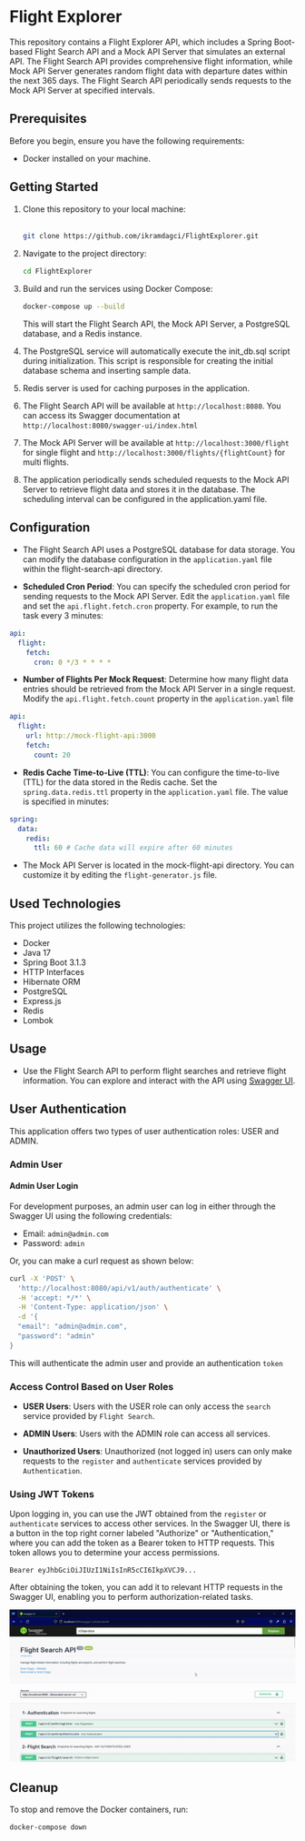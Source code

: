 # Flight Explorer

This repository contains a Flight Explorer API, which includes a Spring Boot-based Flight Search API and a Mock API Server that simulates an external API. The Flight Search API provides comprehensive flight information, while Mock API Server generates random flight data with departure dates within the next 365 days. The Flight Search API periodically sends requests to the Mock API Server at specified intervals.

## Prerequisites

Before you begin, ensure you have the following requirements:

- Docker installed on your machine.

## Getting Started

1. Clone this repository to your local machine:

   ```bash

   git clone https://github.com/ikramdagci/FlightExplorer.git

   ```

2. Navigate to the project directory:

   ```bash
   cd FlightExplorer
   ```

3. Build and run the services using Docker Compose:

   ```bash
   docker-compose up --build
   ```

   This will start the Flight Search API, the Mock API Server, a PostgreSQL database, and a Redis instance.

4. The PostgreSQL service will automatically execute the init_db.sql script during initialization. This script is responsible for creating the initial database schema and inserting sample data.

5. Redis server is used for caching purposes in the application.

6. The Flight Search API will be available at `http://localhost:8080`. You can access its Swagger documentation at `http://localhost:8080/swagger-ui/index.html`

7. The Mock API Server will be available at `http://localhost:3000/flight` for single flight and `http://localhost:3000/flights/{flightCount}` for multi flights.

8. The application periodically sends scheduled requests to the Mock API Server to retrieve flight data and stores it in the database. The scheduling interval can be configured in the application.yaml file.

## Configuration

- The Flight Search API uses a PostgreSQL database for data storage. You can modify the database configuration in the `application.yaml` file within the flight-search-api directory.

- **Scheduled Cron Period**: You can specify the scheduled cron period for sending requests to the Mock API Server. Edit the `application.yaml` file and set the `api.flight.fetch.cron` property. For example, to run the task every 3 minutes:

```yaml
api:
  flight:
    fetch:
      cron: 0 */3 * * * *
```

- **Number of Flights Per Mock Request**: Determine how many flight data entries should be retrieved from the Mock API Server in a single request. Modify the `api.flight.fetch.count` property in the `application.yaml` file

```yaml
api:
  flight:
    url: http://mock-flight-api:3000
    fetch:
      count: 20
```

- **Redis Cache Time-to-Live (TTL)**: You can configure the time-to-live (TTL) for the data stored in the Redis cache. Set the `spring.data.redis.ttl` property in the `application.yaml` file. The value is specified in minutes:

```yaml
spring:
  data:
    redis:
      ttl: 60 # Cache data will expire after 60 minutes
```

- The Mock API Server is located in the mock-flight-api directory. You can customize it by editing the `flight-generator.js` file.

## Used Technologies

This project utilizes the following technologies:

- Docker
- Java 17
- Spring Boot 3.1.3
- HTTP Interfaces
- Hibernate ORM
- PostgreSQL
- Express.js
- Redis
- Lombok

## Usage

- Use the Flight Search API to perform flight searches and retrieve flight information. You can explore and interact with the API using [Swagger UI](http://localhost:8080/swagger-ui/index.html).

## User Authentication

This application offers two types of user authentication roles: USER and ADMIN.

### Admin User

#### Admin User Login

For development purposes, an admin user can log in either through the Swagger UI using the following credentials:

- Email: `admin@admin.com`
- Password: `admin`

Or, you can make a curl request as shown below:

```bash
curl -X 'POST' \
  'http://localhost:8080/api/v1/auth/authenticate' \
  -H 'accept: */*' \
  -H 'Content-Type: application/json' \
  -d '{
  "email": "admin@admin.com",
  "password": "admin"
}
```

This will authenticate the admin user and provide an authentication `token`

### Access Control Based on User Roles

- **USER Users**: Users with the USER role can only access the `search` service provided by `Flight Search`.

- **ADMIN Users**: Users with the ADMIN role can access all services.

- **Unauthorized Users**: Unauthorized (not logged in) users can only make requests to the `register` and `authenticate` services provided by `Authentication`.

### Using JWT Tokens

Upon logging in, you can use the JWT obtained from the `register` or `authenticate` services to access other services. In the Swagger UI, there is a button in the top right corner labeled "Authorize" or "Authentication," where you can add the token as a Bearer token to HTTP requests. This token allows you to determine your access permissions.

```plaintext
Bearer eyJhbGciOiJIUzI1NiIsInR5cCI6IkpXVCJ9...
```

After obtaining the token, you can add it to relevant HTTP requests in the Swagger UI, enabling you to perform authorization-related tasks.

![Authentication as admin and find all airports](ui-authenticate.gif)

## Cleanup

To stop and remove the Docker containers, run:

```bash
docker-compose down
```
